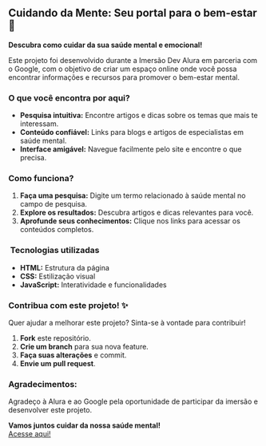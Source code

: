 ##  Cuidando da Mente: Seu portal para o bem-estar 🧠

**Descubra como cuidar da sua saúde mental e emocional!**

Este projeto foi desenvolvido durante a Imersão Dev Alura em parceria com o Google, com o objetivo de criar um espaço online onde você possa encontrar informações e recursos para promover o bem-estar mental.

###  O que você encontra por aqui?
* **Pesquisa intuitiva:** Encontre artigos e dicas sobre os temas que mais te interessam.
* **Conteúdo confiável:** Links para blogs e artigos de especialistas em saúde mental.
* **Interface amigável:** Navegue facilmente pelo site e encontre o que precisa.

###  Como funciona?
1. **Faça uma pesquisa:** Digite um termo relacionado à saúde mental no campo de pesquisa.
2. **Explore os resultados:** Descubra artigos e dicas relevantes para você.
3. **Aprofunde seus conhecimentos:** Clique nos links para acessar os conteúdos completos.

### ️ Tecnologias utilizadas
* **HTML:** Estrutura da página
* **CSS:** Estilização visual
* **JavaScript:** Interatividade e funcionalidades

###  Contribua com este projeto! ✨
Quer ajudar a melhorar este projeto? Sinta-se à vontade para contribuir! 
1. **Fork** este repositório.
2. **Crie um branch** para sua nova feature.
3. **Faça suas alterações** e commit.
4. **Envie um pull request**.

### Agradecimentos:
Agradeço à Alura e ao Google pela oportunidade de participar da imersão e desenvolver este projeto.

**Vamos juntos cuidar da nossa saúde mental!** <br> 
<a href="https://cuidandodamente.vercel.app/"> Acesse aqui!
